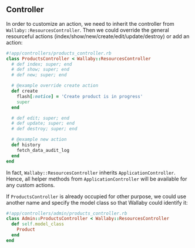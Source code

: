 ## Controller

In order to customize an action, we need to inherit the controller from `Wallaby::ResourcesController`. Then we could override the general resourceful actions (index/show/new/create/edit/update/destroy) or add an action:

```ruby
#!app/controllers/products_controller.rb
class ProductsController < Wallaby::ResourcesController
  # def index; super; end
  # def show; super; end
  # def new; super; end

  # @example override create action
  def create
    flash[:notice] = 'Create product is in progress'
    super
  end

  # def edit; super; end
  # def update; super; end
  # def destroy; super; end

  # @example new action
  def history
    fetch_data_audit_log
  end
end
```

In fact, `Wallaby::ResourcesController` inherits `ApplicationController`. Hence, all helper methods from `ApplicationController` will be available for any custom actions.

If `ProductsController` is already occupied for other purpose, we could use another name and specify the model class so that Wallaby could identify it:

```ruby
#!app/controllers/admin/products_controller.rb
class Admin::ProductsController < Wallaby::ResourcesController
  def self.model_class
    Product
  end
end
```

